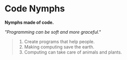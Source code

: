 # Code Nymphs 

**Nymphs made of code.**

_"Programming can be soft and more graceful."_

> 1. Create programs that help people. 
> 2. Making computing save the earth.
> 3. Computing can take care of animals and plants.
